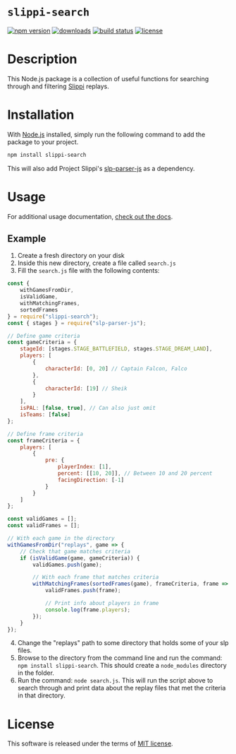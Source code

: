 # `slippi-search`

[![npm version](http://img.shields.io/npm/v/slippi-search.svg?style=flat)](https://npmjs.org/package/slippi-search "View this project on npm")
[![downloads](http://img.shields.io/npm/dt/slippi-search.svg?style=flat)](https://npmjs.org/package/slippi-search)
[![build status](https://github.com/dawsonbooth/slippi-search/workflows/build/badge.svg)](https://github.com/dawsonbooth/slippi-search/actions?workflow=build)
[![license](http://img.shields.io/npm/l/slippi-search.svg?style=flat)](https://github.com/dawsonbooth/slippi-search/blob/master/LICENSE)

# Description

This Node.js package is a collection of useful functions for searching through and filtering [Slippi](https://github.com/project-slippi/project-slippi) replays.

# Installation

With [Node.js](https://nodejs.org/en/download/) installed, simply run the following command to add the package to your project.

```bash
npm install slippi-search
```

This will also add Project Slippi's [slp-parser-js](https://github.com/project-slippi/slp-parser-js) as a dependency.

# Usage

For additional usage documentation, [check out the docs](https://dawsonbooth.github.io/slippi-search/).

## Example

1. Create a fresh directory on your disk
2. Inside this new directory, create a file called `search.js`
3. Fill the `search.js` file with the following contents:

```js
const {
    withGamesFromDir,
    isValidGame,
    withMatchingFrames,
    sortedFrames
} = require("slippi-search");
const { stages } = require("slp-parser-js");

// Define game criteria
const gameCriteria = {
    stageId: [stages.STAGE_BATTLEFIELD, stages.STAGE_DREAM_LAND],
    players: [
        {
            characterId: [0, 20] // Captain Falcon, Falco
        },
        {
            characterId: [19] // Sheik
        }
    ],
    isPAL: [false, true], // Can also just omit
    isTeams: [false]
};

// Define frame criteria
const frameCriteria = {
    players: [
        {
            pre: {
                playerIndex: [1],
                percent: [[10, 20]], // Between 10 and 20 percent
                facingDirection: [-1]
            }
        }
    ]
};

const validGames = [];
const validFrames = [];

// With each game in the directory
withGamesFromDir("replays", game => {
    // Check that game matches criteria
    if (isValidGame(game, gameCriteria)) {
        validGames.push(game);

        // With each frame that matches criteria
        withMatchingFrames(sortedFrames(game), frameCriteria, frame => {
            validFrames.push(frame);

            // Print info about players in frame
            console.log(frame.players);
        });
    }
});
```

4. Change the "replays" path to some directory that holds some of your slp files.
5. Browse to the directory from the command line and run the command: `npm install slippi-search`. This should create a `node_modules` directory in the folder.
6. Run the command: `node search.js`. This will run the script above to search through and print data about the replay files that met the criteria in that directory.

# License

This software is released under the terms of [MIT license](LICENSE).
